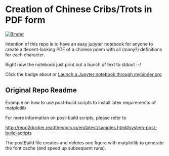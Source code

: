 # Creation of Chinese Cribs/Trots in PDF form

[![Binder](https://mybinder.org/badge_logo.svg)](https://mybinder.org/v2/gh/julowe/binder-chinese-poetry/HEAD?urlpath=%2Fdoc%2Ftree%2Fchinese_trots.ipynb)

Intention of this repo is to have an easy jupyter notebook for anyone to create a decent-looking PDF of a chinese poem with all (many?) definitions for each character.

Right now the notebook just print out a bunch of text to stdout :-/

Click the badge about or [Launch a Jupyter notebook through mybinder.org](https://mybinder.org/v2/gh/julowe/binder-chinese-poetry/HEAD?urlpath=%2Fdoc%2Ftree%2Fchinese_trots.ipynb)

## Original Repo Readme

Example on how to use post-build scripts to install latex requirements of
matplotlib

For more information on post-build scripts, please refer to

http://repo2docker.readthedocs.io/en/latest/samples.html#system-post-build-scripts

The postBuild file creates and deletes one figure with matplotlib to generate
the font cache (and speed up subsequent runs).
